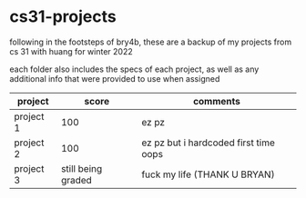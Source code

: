 # cs31-projects
following in the footsteps of bry4b, these are a backup of my projects from cs 31 with huang for winter 2022

each folder also includes the specs of each project, as well as any additional info that were provided to use when assigned

| project   | score | comments |
| --------- | ----- | -------- |
| project 1 |  100  |  ez pz   |
| project 2 |  100  |  ez pz but i hardcoded first time oops   |
| project 3 |  still being graded  | fuck my life (THANK U BRYAN) |
